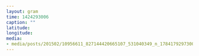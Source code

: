 ```yaml
---
layout: gram
time: 1424293006
caption: ""
latitude: 
longitude: 
media:
- media/posts/201502/10956611_827144420665107_531040349_n_17841792973000351.jpg
---
```

